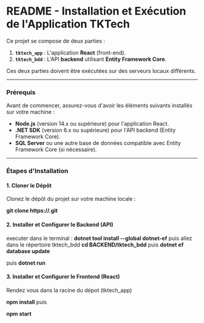 # README - Installation et Exécution de l'Application TKTech

Ce projet se compose de deux parties :  
1. **`tktech_app`** : L'application **React** (front-end).
2. **`tktech_bdd`** : L'API **backend** utilisant **Entity Framework Core**.

Ces deux parties doivent être exécutées sur des serveurs locaux différents.

---

### Prérequis

Avant de commencer, assurez-vous d'avoir les éléments suivants installés sur votre machine :

- **Node.js** (version 14.x ou supérieure) pour l'application React.
- **.NET SDK** (version 6.x ou supérieure) pour l'API backend (Entity Framework Core).
- **SQL Server** ou une autre base de données compatible avec Entity Framework Core (si nécessaire).

---

### Étapes d'Installation

#### 1. Cloner le Dépôt

Clonez le dépôt du projet sur votre machine locale :

**git clone https://<url-du-depot>.git**


#### 2. Installer et Configurer le Backend (API)
executer dans le terminal : **dotnet tool install --global dotnet-ef**
puis allez dans le répertoire tktech_bdd
**cd BACKEND/tktech_bdd** 
puis 
**dotnet ef database update**

puis 
**dotnet run**

#### 3. Installer et Configurer le Frontend (React) 
Rendez vous dans la racine du dépot (tktech_app)

**npm install**
puis 

**npm start**